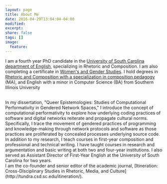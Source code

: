 ```yaml
---
layout: page
title: About Me
date: 2016-04-29T13:04:04-04:00
modified:
excerpt:
share: false
tags: []
image:
  feature:
---
```


I am a fourth year PhD candidate in the [University of South Carolina department of English](http://artsandsciences.sc.edu/engl/graduate-program), specializing in Rhetoric and Composition. I am also completing a certificate in [Women's and Gender Studies](http://artsandsciences.sc.edu/wgst/front-page). I hold degrees in [Rhetoric and Composition with a specialization in composition pedagogy](http://www.siue.edu/artsandsciences/english/graduate/tow/index.shtml) (MA), and English with a minor in Computer Science (BA) from Southern Illinois University

<br />
In my dissertation, "Queer Epistemologies: Studies of 
Computational Performativity in Gendered Network Spaces," I introduce the concept of computational performativity to explore how underlying coding practices of software and digital networks reiterate and propagate cultural norms. Specifically, I trace the movement of gendered practices of programming and knowledge-making through network protocols and software as those practices are proliferated by concealed processes underlying source code.

<br />
In addition to my research, I teach courses in first-year composition and professional and technical writing. I have taught courses in research and argumentation and basic writing at both two and four-year institutions. I also served as Assistant Director of First-Year English at the University of South Carolina for two years. 

<br />
I am the co-founder and senior editor of the academic journal, [Itineration: Cross-DIsciplinary Studies in Rhetoric, Media, and Culture](http://tundra.csd.sc.edu/itineration/).